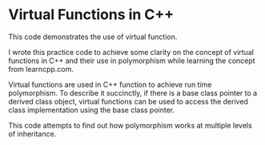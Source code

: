 # Virtual Functions in C++

This code demonstrates the use of virtual function.

I wrote this practice code to achieve some clarity on the concept of virtual functions in C++ and their use in polymorphism while learning the concept from learncpp.com.

Virtual functions are used in C++ function to achieve run time polymorphism. To describe it succinctly, if there is a base class pointer to a derived class object, virtual functions can be used to access the derived class implementation using the base class pointer.

This code attempts to find out how polymorphism works at multiple levels of inheritance.
